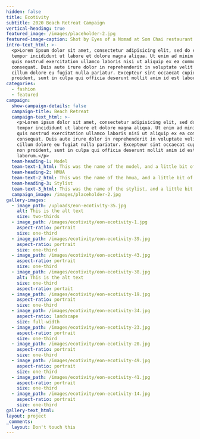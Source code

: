 ```yaml
---
hidden: false
title: Ecotivity
subtitle: 2020 Beach Retreat Campaign
vertical-heading: true
featured_image: /images/placeholder-2.jpg
featured-image-caption: Shot by Eyes of a Nomad at Som Chai restaurant
intro-text_html: >-
  <p>Lorem ipsum dolor sit amet, consectetur adipisicing elit, sed do eiusmod
  tempor incididunt ut labore et dolore magna aliqua. Ut enim ad minim veniam,
  quis nostrud exercitation ullamco laboris nisi ut aliquip ex ea commodo
  consequat. Duis aute irure dolor in reprehenderit in voluptate velit esse
  cillum dolore eu fugiat nulla pariatur. Excepteur sint occaecat cupidatat non
  proident, sunt in culpa qui officia deserunt mollit anim id est laborum.</p>
categories:
  - fashion
  - featured
campaign:
  show-campaign-details: false
  campaign-title: Beach Retreat
  campaign-text_html: >-
    <p>Lorem ipsum dolor sit amet, consectetur adipisicing elit, sed do eiusmod
    tempor incididunt ut labore et dolore magna aliqua. Ut enim ad minim veniam,
    quis nostrud exercitation ullamco laboris nisi ut aliquip ex ea commodo
    consequat. Duis aute irure dolor in reprehenderit in voluptate velit esse
    cillum dolore eu fugiat nulla pariatur. Excepteur sint occaecat cupidatat
    non proident, sunt in culpa qui officia deserunt mollit anim id est
    laborum.</p>
  team-heading-1: Model
  team-text-1_html: This was the name of the model, and a little bit of a blurb about her.
  team-heading-2: HMUA
  team-text-2_html: This was the name of the hmua, and a little bit of a blurb about her.
  team-heading-3: Stylist
  team-text-3_html: This was the name of the stylist, and a little bit of a blurb about her.
  campaign_image: /images/placeholder-2.jpg
gallery-images:
  - image_path: /uploads/eon-ecotivity-35.jpg
    alt: This is the alt text
    size: two-thirds
  - image_path: /images/ecotivity/eon-ecotivity-1.jpg
    aspect-ratio: portrait
    size: one-third
  - image_path: /images/ecotivity/eon-ecotivity-39.jpg
    aspect-ratio: portrait
    size: one-third
  - image_path: /images/ecotivity/eon-ecotivity-43.jpg
    aspect-ratio: portrait
    size: one-third
  - image_path: /images/ecotivity/eon-ecotivity-38.jpg
    alt: This is the alt text
    size: one-third
    aspect-ratio: portait
  - image_path: /images/ecotivity/eon-ecotivity-19.jpg
    aspect-ratio: portrait
    size: one-third
  - image_path: /images/ecotivity/eon-ecotivity-34.jpg
    aspect-ratio: landscape
    size: full-width
  - image_path: /images/ecotivity/eon-ecotivity-23.jpg
    aspect-ratio: portrait
    size: one-third
  - image_path: /images/ecotivity/eon-ecotivity-20.jpg
    aspect-ratio: portrait
    size: one-third
  - image_path: /images/ecotivity/eon-ecotivity-49.jpg
    aspect-ratio: portrait
    size: one-third
  - image_path: /images/ecotivity/eon-ecotivity-41.jpg
    aspect-ratio: portrait
    size: one-third
  - image_path: /images/ecotivity/eon-ecotivity-14.jpg
    aspect-ratio: portrait
    size: one-third
gallery-text_html:
layout: project
_comments:
  layout: Don't touch this
---
```


